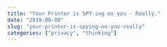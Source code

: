 ```yaml
---
title: "Your Printer is SPY-ing on you - Really."
date: "2019-08-08"
slug: "your-printer-is-spying-on-you-really"
categories: ["privacy", "thinking"]
---
```

